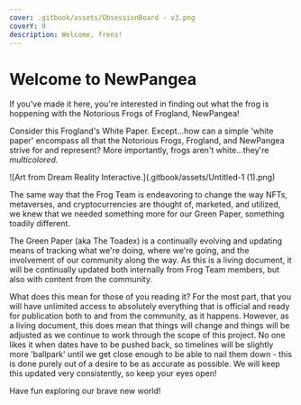 ```yaml
---
cover: .gitbook/assets/ObsessionBoard - v3.png
coverY: 0
description: Welcome, frens!
---
```


# Welcome to NewPangea

If you've made it here, you're interested in finding out what the frog is hoppening with the Notorious Frogs of Frogland, NewPangea!&#x20;

Consider this Frogland's White Paper. Except...how can a simple 'white paper' encompass all that the Notorious Frogs, Frogland, and NewPangea strive for and represent? More importantly, frogs aren't white...they're _multicolored._

![Art from Dream Reality Interactive.](.gitbook/assets/Untitled-1 (1).png)

The same way that the Frog Team is endeavoring to change the way NFTs, metaverses, and cryptocurrencies are thought of, marketed, and utilized, we knew that we needed something more for our Green Paper, something toadily different.&#x20;

The Green Paper (aka The Toadex) is a continually evolving and updating means of tracking what we're doing, where we're going, and the involvement of our community along the way. As this is a living document, it will be continually updated both internally from Frog Team members, but also with content from the community.&#x20;

What does this mean for those of you reading it? For the most part, that you will have unlimited access to absolutely everything that is official and ready for publication both to and from the community, as it happens. However, as a living document, this does mean that things will change and things will be adjusted as we continue to work through the scope of this project. No one likes it when dates have to be pushed back, so timelines will be slightly more 'ballpark' until we get close enough to be able to nail them down - this is done purely out of a desire to be as accurate as possible. We will keep this updated very consistently, so keep your eyes open!

Have fun exploring our brave new world!
